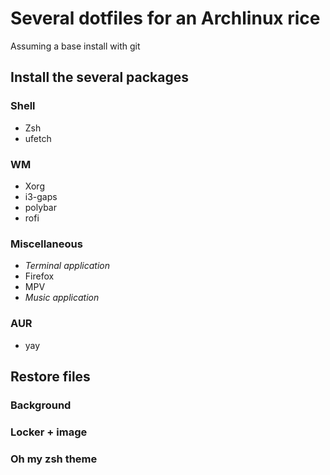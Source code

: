 # Several dotfiles for an Archlinux rice
Assuming a base install with git

## Install the several packages 
### Shell
* Zsh
* ufetch
### WM
* Xorg
* i3-gaps
* polybar
* rofi
### Miscellaneous
* *Terminal application*
* Firefox
* MPV
* *Music application*
### AUR
* yay

## Restore files
### Background
### Locker + image
### Oh my zsh theme
